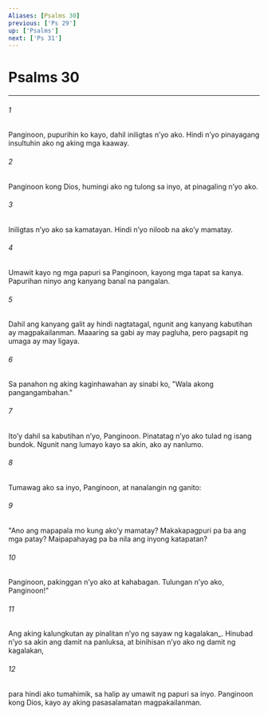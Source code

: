 ```yaml
---
Aliases: [Psalms 30]
previous: ['Ps 29']
up: ['Psalms']
next: ['Ps 31']
---
```

# Psalms 30

***






















###### 1 










Panginoon, pupurihin ko kayo, dahil iniligtas nʼyo ako. Hindi nʼyo pinayagang insultuhin ako ng aking mga kaaway. 





















###### 2 










Panginoon kong Dios, humingi ako ng tulong sa inyo, at pinagaling nʼyo ako. 





















###### 3 










Iniligtas nʼyo ako sa kamatayan. Hindi nʼyo niloob na akoʼy mamatay. 





















###### 4 










Umawit kayo ng mga papuri sa Panginoon, kayong mga tapat sa kanya. Papurihan ninyo ang kanyang banal na pangalan. 





















###### 5 










Dahil ang kanyang galit ay hindi nagtatagal, ngunit ang kanyang kabutihan ay magpakailanman. Maaaring sa gabi ay may pagluha, pero pagsapit ng umaga ay may ligaya. 





















###### 6 










Sa panahon ng aking kaginhawahan ay sinabi ko, "Wala akong pangangambahan." 





















###### 7 










Itoʼy dahil sa kabutihan nʼyo, Panginoon. Pinatatag nʼyo ako tulad ng isang bundok. Ngunit nang lumayo kayo sa akin, ako ay nanlumo. 





















###### 8 










Tumawag ako sa inyo, Panginoon, at nanalangin ng ganito: 





















###### 9 










"Ano ang mapapala mo kung akoʼy mamatay? Makakapagpuri pa ba ang mga patay? Maipapahayag pa ba nila ang inyong katapatan? 





















###### 10 










Panginoon, pakinggan nʼyo ako at kahabagan. Tulungan nʼyo ako, Panginoon!" 





















###### 11 










Ang aking kalungkutan ay pinalitan nʼyo ng sayaw ng kagalakan_. Hinubad nʼyo sa akin ang damit na panluksa, at binihisan nʼyo ako ng damit ng kagalakan, 





















###### 12 










para hindi ako tumahimik, sa halip ay umawit ng papuri sa inyo. Panginoon kong Dios, kayo ay aking pasasalamatan magpakailanman.
